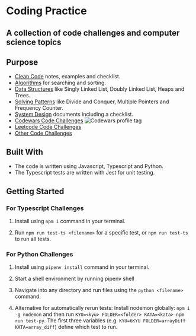 # Coding Practice

## A collection of code challenges and computer science topics

## Purpose

* [Clean Code](src/clean-code/) notes, examples and checklist.
* [Algorithms](src/computer-science/algorithms/) for searching and sorting.
* [Data Structures](src/computer-science/data-structures/) like Singly Linked List, Doubly Linked List, Heaps and Trees.
* [Solving Patterns](src/computer-science/solving-patterns/) like Divide and Conquer, Multiple Pointers and Frequency Counter.
* [System Design](src/computer-science/system-design/) documents including a checklist.
* [Codewars Code Challenges](src/code-challenges/codewars) <img src="https://www.codewars.com/users/maltewirz/badges/micro" alt="Codewars profile tag" />
* [Leetcode Code Challenges](src/code-challenges/leetcode/)
* [Other Code Challenges](src/code-challenges/other/)

## Built With

* The code is written using Javascript, Typescript and Python.
* The Typescript tests are written with Jest for unit testing.

## Getting Started

### For Typescript Challenges

1. Install using `npm i` command in your terminal.

2. Run `npm run test-ts <filename>` for a specific test, or `npm run test-ts` to run all tests.

### For Python Challenges

1. Install using `pipenv install` command in your terminal.

2. Start a shell environment by running pipenv shell

3. Navigate into any directory and run files using the `python <filename>` command.

4. Alternative for automatically rerun tests: Install nodemon globally: `npm i -g nodemon` and then run `KYU=<kyu> FOLDER=<folder> KATA=<kata> npm run test-py`. The first three variables (e.g. `KYU=6KYU FOLDER=arrayDiff KATA=array_diff`) define which test to run.
